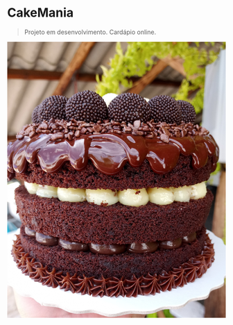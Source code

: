 # CakeMania

> Projeto em desenvolvimento.
> Cardápio online.

![bolo](images/produtos/20210309_123108_(1).jpg "Naked Cake")